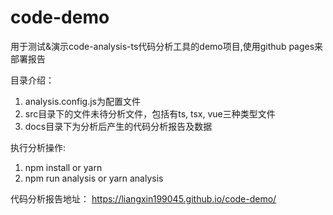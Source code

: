 # code-demo
用于测试&演示code-analysis-ts代码分析工具的demo项目,使用github pages来部署报告

目录介绍：
1. analysis.config.js为配置文件
2. src目录下的文件未待分析文件，包括有ts, tsx, vue三种类型文件
3. docs目录下为分析后产生的代码分析报告及数据

执行分析操作:
1. npm install or yarn
2. npm run analysis or yarn analysis

代码分析报告地址：
https://liangxin199045.github.io/code-demo/
